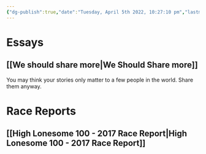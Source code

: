 ```yaml
---
{"dg-publish":true,"date":"Tuesday, April 5th 2022, 10:27:10 pm","lastmod":"Thursday, April 7th 2022, 10:50:39 pm","permalink":"/writing/","dgHomeLink":true,"dgPassFrontmatter":true}
---
```


# Essays
## [[We should share more|We Should Share more]]

You may think your stories only matter to a few people in the world. Share them anyway.

# Race Reports
## [[High Lonesome 100 - 2017 Race Report|High Lonesome 100 - 2017 Race Report]]
